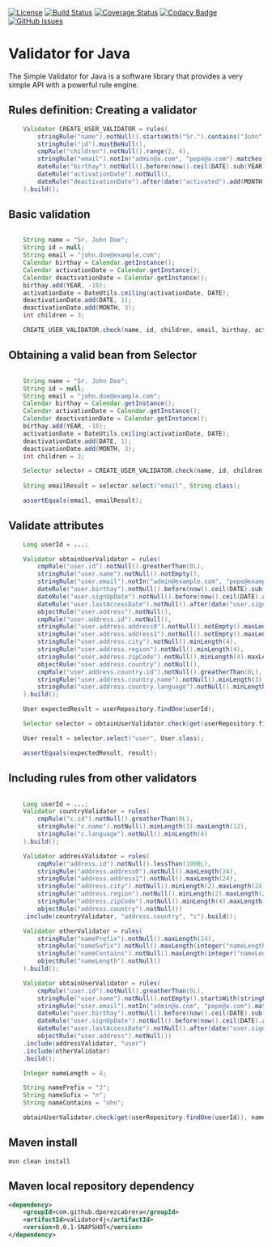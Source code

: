 [![License](http://img.shields.io/:license-gpl3-blue.svg)](http://www.gnu.org/licenses/gpl-3.0.html)
[![Build Status](https://travis-ci.org/dperezcabrera/validator4j.svg?branch=master)](https://travis-ci.org/dperezcabrera/validator4j)
[![Coverage Status](https://coveralls.io/repos/github/dperezcabrera/validator4j/badge.svg?branch=master)](https://coveralls.io/github/dperezcabrera/validator4j?branch=master)
[![Codacy Badge](https://api.codacy.com/project/badge/Grade/4c0b73fa27ed46b1b45449db8dcfea34)](https://www.codacy.com/app/dperezcabrera/validator4j?utm_source=github.com&amp;utm_medium=referral&amp;utm_content=dperezcabrera/validator4j&amp;utm_campaign=Badge_Grade)
[![GitHub issues](https://img.shields.io/github/issues-raw/dperezcabrera/validator4j.svg?maxAge=2592000)](https://github.com/dperezcabrera/validator4j/issues)


# Validator for Java

The Simple Validator for Java is a software library that provides a very simple API with a powerful rule engine.

## Rules definition: Creating a validator
```java
    Validator CREATE_USER_VALIDATOR = rules(
        stringRule("name").notNull().startsWith("Sr.").contains("John"),
        stringRule("id").mustBeNull(),
        cmpRule("children").notNull().range(2, 4),
        stringRule("email").notIn("admin@a.com", "pepe@a.com").matches(EMAIL_PATTERN),
        dateRule("birthay").notNull().before(now().ceil(DATE).sub(YEAR, 18)),
        dateRule("activationDate").notNull(),
        dateRule("deactivationDate").after(date("activated").add(MONTH, 3))
    ).build();
```

## Basic validation
```java

    String name = "Sr. John Doe";
    String id = null;
    String email = "john.doe@example.com";
    Calendar birthay = Calendar.getInstance();
    Calendar activationDate = Calendar.getInstance();
    Calendar deactivationDate = Calendar.getInstance();
    birthay.add(YEAR, -18);
    activationDate = DateUtils.ceiling(activationDate, DATE);
    deactivationDate.add(DATE, 1);
    deactivationDate.add(MONTH, 3);
    int children = 3;

    CREATE_USER_VALIDATOR.check(name, id, children, email, birthay, activationDate, deactivationDate);
```

## Obtaining a valid bean from Selector
```java

    String name = "Sr. John Doe";
    String id = null;
    String email = "john.doe@example.com";
    Calendar birthay = Calendar.getInstance();
    Calendar activationDate = Calendar.getInstance();
    Calendar deactivationDate = Calendar.getInstance();
    birthay.add(YEAR, -18);
    activationDate = DateUtils.ceiling(activationDate, DATE);
    deactivationDate.add(DATE, 1);
    deactivationDate.add(MONTH, 3);
    int children = 3;

    Selector selector = CREATE_USER_VALIDATOR.check(name, id, children, get(email), birthay, activationDate, deactivationDate);
    
    String emailResult = selector.select("email", String.class);

    assertEquals(email, emailResult);
```

## Validate attributes
```java
    Long userId = ...;

    Validator obtainUserValidator = rules(
        cmpRule("user.id").notNull().greatherThan(0L),
        stringRule("user.name").notNull().notEmpty(),
        stringRule("user.email").notIn("admin@example.com", "pepe@example.com").matches(EMAIL_PATTERN),
        dateRule("user.birthay").notNull().before(now().ceil(DATE).sub(YEAR, 18)),
        dateRule("user.signUpDate").notNull().before(now().ceil(DATE).add(DATE, 1)),
        dateRule("user.lastAccessDate").notNull().after(date("user.signUpDate").truncate(DATE).sub(DATE, 1)),
        objectRule("user.address").notNull(),
        cmpRule("user.address.id").notNull(),
        stringRule("user.address.address0").notNull().notEmpty().maxLength(24),
        stringRule("user.address.address1").notNull().notEmpty().maxLength(24),
        stringRule("user.address.city").notNull().minLength(4),
        stringRule("user.address.region").notNull().minLength(4),
        stringRule("user.address.zipCode").notNull().minLength(4).maxLength(8),
        objectRule("user.address.country").notNull(),
        cmpRule("user.address.country.id").notNull().greatherThan(0L),
        stringRule("user.address.country.name").notNull().minLength(3).maxLength(12),
        stringRule("user.address.country.language").notNull().minLength(4),
    ).build();

    User expectedResult = userRepository.findOne(userId);

    Selector selector = obtainUserValidator.check(get(userRepository.findOne(userId)));

    User result = selector.select("user", User.class);

    assertEquals(expectedResult, result);
```

## Including rules from other validators
```java

    Long userId = ...;
    Validator countryValidator = rules(
        cmpRule("c.id").notNull().greatherThan(0L),
        stringRule("c.name").notNull().minLength(3).maxLength(12),
        stringRule("c.language").notNull().minLength(4)
    ).build();

    Validator addressValidator = rules(
        cmpRule("address.id").notNull().lessThan(1000L),
        stringRule("address.address0").notNull().maxLength(24),
        stringRule("address.address1").notNull().maxLength(24),
        stringRule("address.city").notNull().minLength(2).maxLength(24),
        stringRule("address.region").notNull().minLength(2).maxLength(24),
        stringRule("address.zipCode").notNull().minLength(4).maxLength(8),
        objectRule("address.country").notNull())
    .include(countryValidator, "address.country", "c").build();

    Validator otherValidator = rules(
        stringRule("namePrefix").notNull().maxLength(24),
        stringRule("nameSufix").notNull().maxLength(integer("nameLength")),
        stringRule("nameContains").notNull().maxLength(integer("nameLength")),
        objectRule("nameLength").notNull()
    ).build();

    Validator obtainUserValidator = rules(
        cmpRule("user.id").notNull().greatherThan(0L),
        stringRule("user.name").notNull().notEmpty().startsWith(stringFrom("namePrefix")).endsWith(stringFrom("nameSufix")).contains(stringFrom("nameContains")).length(integer("nameLength")),
        stringRule("user.email").notIn("admin@a.com", "pepe@a.com").matches(EMAIL_PATTERN),
        dateRule("user.birthay").notNull().before(now().ceil(DATE).sub(YEAR, 18)),
        dateRule("user.signUpDate").notNull().before(now().ceil(DATE).add(DATE, 1)),
        dateRule("user.lastAccessDate").notNull().after(date("user.signUpDate").truncate(DATE).sub(DATE, 1)),
        objectRule("user.address").notNull())
    .include(addressValidator, "user")
    .include(otherValidator)
    .build();

    Integer nameLength = 4;

    String namePrefix = "J";
    String nameSufix = "n";
    String nameContains = "ohn";

    obtainUserValidator.check(get(userRepository.findOne(userId)), namePrefix, nameSufix, nameContains, nameLength);

```

## Maven install
```shell
mvn clean install
```

## Maven local repository dependency
```xml
<dependency>
    <groupId>com.github.dperezcabrera</groupId>
    <artifactId>validator4j</artifactId>
    <version>0.0.1-SNAPSHOT</version>
</dependency>
```
